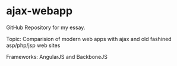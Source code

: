 ajax-webapp
===========

GitHub Repository for my essay.

Topic: Comparision of modern web apps with ajax and old fashined asp/php/jsp web sites

Frameworks: AngularJS and BackboneJS